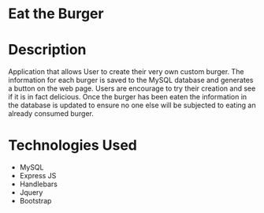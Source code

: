 # Eat the Burger

# Description

Application that allows User to create their very own custom burger. The information for each burger is saved to the MySQL database and generates a button on the web page. Users are encourage to try their creation and see if it is in fact delicious. Once the burger has been eaten the information in the database is updated to ensure no one else will be subjected to eating an already consumed burger.  

# Technologies Used

- MySQL
- Express JS
- Handlebars
- Jquery
- Bootstrap
